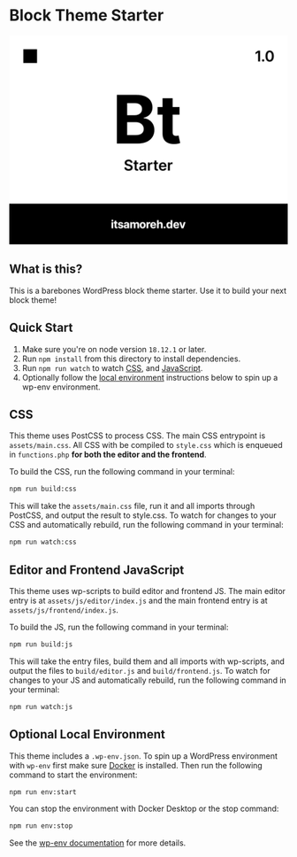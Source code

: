 # Block Theme Starter

![Theme screenshot](screenshot.png)

## What is this?

This is a barebones WordPress block theme starter. Use it to build your next block theme!

## Quick Start

1. Make sure you're on node version `18.12.1` or later.
1. Run `npm install` from this directory to install dependencies.
1. Run `npm run watch` to watch [CSS](#css), and [JavaScript](#editor-and-frontend-javascript).
1. Optionally follow the [local environment](#optional-local-environment)
   instructions below to spin up a wp-env environment.

## CSS

This theme uses PostCSS to process CSS. The main CSS entrypoint is
`assets/main.css`. All CSS with be compiled to `style.css` which is enqueued in
`functions.php` **for both the editor and the frontend**.

To build the CSS, run the following command in your terminal:

```bash
npm run build:css
```

This will take the `assets/main.css` file, run it and all imports through
PostCSS, and output the result to style.css. To watch for changes to your CSS
and automatically rebuild, run the following command in your terminal:

```bash
npm run watch:css
```

## Editor and Frontend JavaScript

This theme uses wp-scripts to build editor and frontend JS. The main editor
entry is at `assets/js/editor/index.js` and the main frontend entry is at
`assets/js/frontend/index.js`.

To build the JS, run the following command in your terminal:

```bash
npm run build:js
```

This will take the entry files, build them and all imports with wp-scripts, and
output the files to `build/editor.js` and `build/frontend.js`. To watch for
changes to your JS and automatically rebuild, run the following command in your
terminal:

```bash
npm run watch:js
```

## Optional Local Environment

This theme includes a `.wp-env.json`. To spin up a WordPress environment with
`wp-env` first make sure
[Docker](https://www.docker.com/products/docker-desktop/) is installed.
Then run the following command to start the environment:

```bash
npm run env:start
```

You can stop the environment with Docker Desktop or the stop command:

```bash
npm run env:stop
```

See the
[wp-env documentation](https://developer.wordpress.org/block-editor/reference-guides/packages/packages-env/#installation)
for more details.
